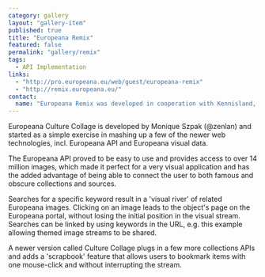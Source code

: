 ```yaml
---
category: gallery
layout: "gallery-item"
published: true
title: "Europeana Remix"
featured: false
permalink: "gallery/remix"
tags: 
  - API Implementation
links: 
  - "http://pro.europeana.eu/web/guest/europeana-remix"
  - "http://remix.europeana.eu/"
contact:
  name: "Europeana Remix was developed in cooperation with Kennisland, Three Eyed Labs, and BigUp."
---
```


Europeana Culture Collage is developed by Monique Szpak (@zenlan) and started as a simple exercise in mashing up a few of the newer web technologies, incl. Europeana API and Europeana visual data.

The Europeana API proved to be easy to use and provides access to over 14 million images, which made it perfect for a very visual application and has the added advantage of being able to connect the user to both famous and obscure collections and sources.

Searches for a specific keyword result in a 'visual river' of related Europeana images. Clicking on an image leads to the object's page on the Europeana portal, without losing the initial position in the visual stream. Searches can be linked by using keywords in the URL, e.g. this example allowing themed image streams to be shared.

A newer version called Culture Collage plugs in a few more collections APIs and adds a 'scrapbook' feature that allows users to bookmark items with one mouse-click and without interrupting the stream.
